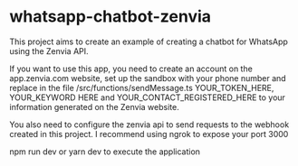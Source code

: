 # whatsapp-chatbot-zenvia
This project aims to create an example of creating a chatbot for WhatsApp using the Zenvia API.

If you want to use this app, you need to create an account on the app.zenvia.com website, set up the sandbox with your phone number and replace in the file /src/functions/sendMessage.ts YOUR_TOKEN_HERE, YOUR_KEYWORD HERE and YOUR_CONTACT_REGISTERED_HERE to your information generated on the Zenvia website.

You also need to configure the zenvia api to send requests to the webhook created in this project. I recommend using ngrok to expose your port 3000

npm run dev
or
yarn dev
to execute the application
